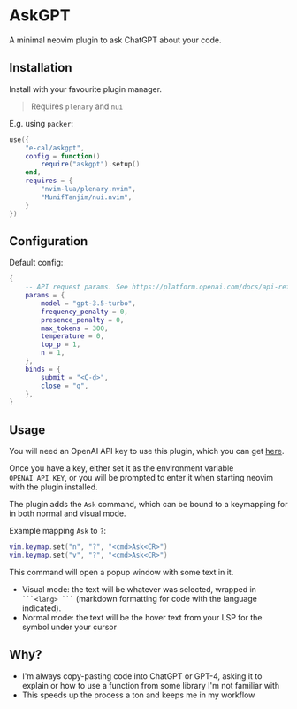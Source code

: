 # AskGPT

A minimal neovim plugin to ask ChatGPT about your code.

## Installation

Install with your favourite plugin manager.

> Requires `plenary` and `nui`

E.g. using `packer`:

```lua
use({
    "e-cal/askgpt",
    config = function()
        require("askgpt").setup()
    end,
    requires = {
        "nvim-lua/plenary.nvim",
        "MunifTanjim/nui.nvim",
    }
})
```

## Configuration

Default config:

```lua
{
    -- API request params. See https://platform.openai.com/docs/api-reference/chat/create
    params = {
        model = "gpt-3.5-turbo",
        frequency_penalty = 0,
        presence_penalty = 0,
        max_tokens = 300,
        temperature = 0,
        top_p = 1,
        n = 1,
    },
    binds = {
        submit = "<C-d>",
        close = "q",
    },
}
```

## Usage

You will need an OpenAI API key to use this plugin, which you can get [here](https://platform.openai.com/account/api-keys).

Once you have a key, either set it as the environment variable `OPENAI_API_KEY`, or you will be prompted to enter it when starting neovim with the plugin installed.

The plugin adds the `Ask` command, which can be bound to a keymapping for in both normal and visual mode.

Example mapping `Ask` to `?`:

```lua
vim.keymap.set("n", "?", "<cmd>Ask<CR>")
vim.keymap.set("v", "?", "<cmd>Ask<CR>")
```

This command will open a popup window with some text in it.

- Visual mode: the text will be whatever was selected, wrapped in ` ```<lang> ``` ` (markdown formatting for code with the language indicated).
- Normal mode: the text will be the hover text from your LSP for the symbol under your cursor

## Why?

- I'm always copy-pasting code into ChatGPT or GPT-4, asking it to explain or how to use a function from some library I'm not familiar with
- This speeds up the process a ton and keeps me in my workflow
